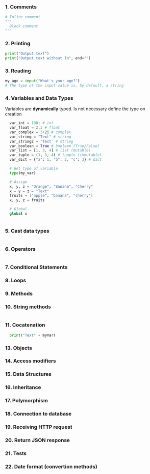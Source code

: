 ### 1. Comments ###
```python
# Inline comment
"""
  Block comment
"""
```

### 2. Printing ###
```python
print("Output text")
print("Output text without ln", end="")
```

### 3. Reading ###
```python
my_age = input("What's your age?")
# The type of the input value is, by default, a string
```
### 4. Variables and Data Types ###
Variables are **dynamically** typed. Is not necessary define the type on creation
```python
  var_int = 100; # int
  var_float = 2.3 # float
  var_complex = 3+2j # complex
  var_string = "Text" # string
  var_string2 = 'Text' # string
  var_boolean = True # boolean (True/False)
  var_list = [1, 3, 4] # list (mutable)
  var_tuple = (1, 3, 4) # tupple (immutable)
  var_dict = {"a": 1, "b": 2, "c": 3} # dict

  # Get type of variable
  type(my_var)

  # Assign
  x, y, z = "Orange", "Banana", "Cherry"
  x = y = z = "Text"
  fruits = ["apple", "banana", "cherry"]
  x, y, z = fruits

  # Global
  global x
  
```

### 5. Cast data types ### 
```python

```
### 6. Operators ###
```python

```

### 7. Conditional Statements ###
### 8. Loops ###
### 9. Methods ###
### 10. String methods ###
```python

```
### 11. Cocatenation ###
```python
  print("Text" + myVar)
```

### 13. Objects ###
### 14. Access modifiers ###
### 15. Data Structures ###
### 16. Inheritance ###
### 17. Polymorphism ###
### 18. Connection to database ###
### 19. Receiving HTTP request ###
### 20. Return JSON response ###
### 21. Tests ###
### 22. Date format (convertion methods) ###

```python

```


